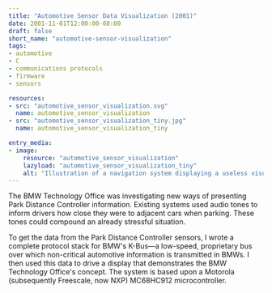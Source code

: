 ```yaml
---
title: "Automotive Sensor Data Visualization (2001)"
date: 2001-11-01T12:00:00-08:00
draft: false
short_name: "automotive-sensor-visualization"
tags: 
- automotive
- C
- communications protocols
- firmware
- sensors

resources:
- src: "automotive_sensor_visualization.svg"
  name: automotive_sensor_visualization
- src: "automotive_sensor_visualization_tiny.jpg"
  name: automotive_sensor_visualization_tiny

entry_media:
- image:
    resource: "automotive_sensor_visualization"
    lazyload: "automotive_sensor_visualization_tiny"
    alt: "Illustration of a navigation system displaying a useless visualization of whether or not a car has crashed as a car attempts to parallel park"
---
```

The BMW Technology Office was investigating new ways of presenting Park Distance Controller information. Existing systems used audio tones to inform drivers how close they were to adjacent cars when parking. These tones could compound an already stressful situation.

To get the data from the Park Distance Controller sensors, I wrote a complete protocol stack for BMW's K-Bus&mdash;a low-speed, proprietary bus over which non-critical automotive information is transmitted in BMWs. I then used this data to drive a display that demonstrates the BMW Technology Office's concept. The system is based upon a Motorola (subsequently Freescale, now NXP) MC68HC912 microcontroller.
